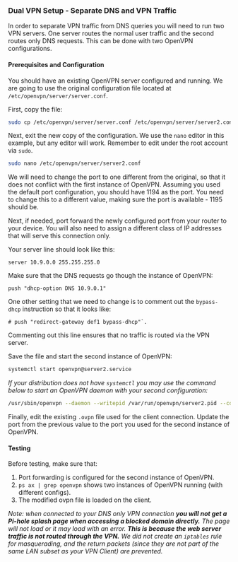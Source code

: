 ### Dual VPN Setup - Separate DNS and VPN Traffic 
In order to separate VPN traffic from DNS queries you will need to run two VPN servers. One server routes the normal user traffic and the second routes only DNS requests. This can be done with two OpenVPN configurations.

#### Prerequisites and Configuration
You should have an existing OpenVPN server configured and running. We are going to use the original configuration file located at `/etc/openvpn/server/server.conf`. 

First, copy the file:

```bash
sudo cp /etc/openvpn/server/server.conf /etc/openvpn/server/server2.conf
```

Next, exit the new copy of the configuration. We use the `nano` editor in this example, but any editor will work. Remember to edit under the root account via `sudo`.

```bash
sudo nano /etc/openvpn/server/server2.conf
```

We will need to change the port to one different from the original, so that it does not conflict with the first instance of OpenVPN. Assuming you used the default port configuration, you should have 1194 as the port. You need to change this to a different value, making sure the port is available - 1195 should be.

Next, if needed, port forward the newly configured port from your router to your device. You will also need to assign a different class of IP addresses that will serve this connection only. 

Your server line should look like this:

```
server 10.9.0.0 255.255.255.0
```

Make sure that the DNS requests go though the instance of OpenVPN: 

```
push "dhcp-option DNS 10.9.0.1"
```

One other setting that we need to change is to comment out the `bypass-dhcp` instruction so that it looks like: 

```
# push "redirect-gateway def1 bypass-dhcp"`.
``` 

Commenting out this line ensures that no traffic is routed via the VPN server.

Save the file and start the second instance of OpenVPN:

```bash
systemctl start openvpn@server2.service
```

*If your distribution does not have `systemctl` you may use the command below to start an OpenVPN daemon with your second configuration:* 

```bash
/usr/sbin/openvpn --daemon --writepid /var/run/openvpn/server2.pid --cd /etc/openvpn --config server2.conf --script-security 2
```

Finally, edit the existing `.ovpn` file used for the client connection. Update the port from the previous value to the port you used for the second instance of OpenVPN.

#### Testing
Before testing, make sure that:

1. Port forwarding is configured for the second instance of OpenVPN.
2. `ps ax | grep openvpn` shows two instances of OpenVPN running (with different configs).
3. The modified ovpn file is loaded on the client.

*Note: when connected to your DNS only VPN connection **you will not get a Pi-hole splash page when accessing a blocked domain directly.** The page will not load or it may load with an error. **This is because the web server traffic is not routed through the VPN.** We did not create an `iptables` rule for masquerading, and the return packets (since they are not part of the same LAN subset as your VPN Client) are prevented.*
